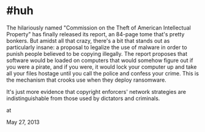 # #huh
The hilariously named "Commission on the Theft of American Intellectual Property" has finally released its report, an 84-page tome
 that's pretty bonkers. But amidst all that crazy, there's a bit that 
stands out as particularly insane: a proposal to legalize the use of 
malware in order to punish people believed to be copying illegally. The 
report proposes that software would be loaded on computers that would 
somehow figure out if you were a pirate, and if you were, it would lock 
your computer up and take all your files hostage until you call the 
police and confess your crime. This is the mechanism that crooks use 
when they deploy ransomware.

It's just more evidence that copyright enforcers' network strategies are
 indistinguishable from those used by dictators and criminals.








at

May 27, 2013















